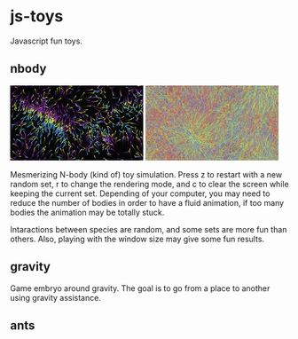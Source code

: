 # js-toys

Javascript fun toys.

## nbody

![](screenshots/n-body_1.jpg) ![](screenshots/n-body_2.jpg)

Mesmerizing N-body (kind of) toy simulation. Press z to restart with a new random set, r to change the rendering mode, and c to clear the screen while keeping the current set. Depending of your computer, you may need to reduce the number of bodies in order to have a fluid animation, if too many bodies the animation may be totally stuck.

Intaractions between species are random, and some sets are more fun than others. Also, playing with the window size may give some fun results.

## gravity

Game embryo around gravity. The goal is to go from a place to another using gravity assistance.

## ants
